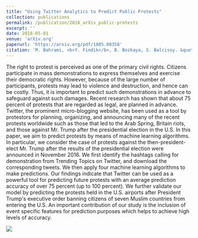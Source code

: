 ```yaml
---
title: "Using Twitter Analytics to Predict Public Protests"
collection: publications
permalink: /publication/2018_arXiv_public-protests
excerpt: ''
date: 2018-05-01
venue: 'arXiv.org'
paperurl: 'https://arxiv.org/pdf/1805.00358'
citation: 'M. Bahrami, <b>Y. Findik</b>, B. Bozkaya, S. Balcisoy. &quot;Twitter Reveals: Using Twitter Analytics to Predict Public Protests.&quot; <i>arXiv preprint arXiv:1805.00358, May 2018</i>.'
---
```


The right to protest is perceived as one of the primary civil rights. Citizens participate in mass demonstrations to express themselves and exercise their democratic rights. However, because of the large number of participants, protests may lead to violence and destruction, and hence can be costly. Thus, it is important to predict such demonstrations in advance to safeguard against such damages. Recent research has shown that about 75 percent of protests that are regarded as legal, are planned in advance. Twitter, the prominent micro-blogging website, has been used as a tool by protestors for planning, organizing, and announcing many of the recent protests worldwide such as those that led to the Arab Spring, Britain riots, and those against Mr. Trump after the presidential election in the U.S. In this paper, we aim to predict protests by means of machine learning algorithms. In particular, we consider the case of protests against the then-president-elect Mr. Trump after the results of the presidential election were announced in November 2016. We first identify the hashtags calling for demonstration from Trending Topics on Twitter, and download the corresponding tweets. We then apply four machine learning algorithms to make predictions. Our findings indicate that Twitter can be used as a powerful tool for predicting future protests with an average prediction accuracy of over 75 percent (up to 100 percent). We further validate our model by predicting the protests held in the U.S. airports after President Trump's executive order banning citizens of seven Muslim countries from entering the U.S. An important contribution of our study is the inclusion of event specific features for prediction purposes which helps to achieve high levels of accuracy.

<img src="../../images/public-protests.png">